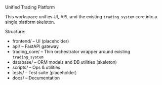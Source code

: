 Unified Trading Platform

This workspace unifies UI, API, and the existing `trading_system` core into a single platform skeleton.

Structure:
- frontend/ – UI (placeholder)
- api/ – FastAPI gateway
- trading_core/ – Thin orchestrator wrapper around existing `trading_system`
- database/ – ORM models and DB utilities (skeleton)
- scripts/ – Ops & utilities
- tests/ – Test suite (placeholder)
- docs/ – Documentation



